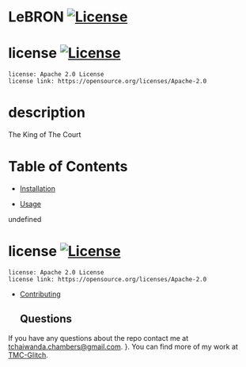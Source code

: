 # LeBRON  [![License](https://img.shields.io/badge/License-Apache%202.0-blue.svg)](https://opensource.org/licenses/Apache-2.0)
  # license [![License](https://img.shields.io/badge/License-Apache%202.0-blue.svg)](https://opensource.org/licenses/Apache-2.0)
    license: Apache 2.0 License
    license link: https://opensource.org/licenses/Apache-2.0 

  # description

  The King of The Court
  
  # Table of Contents

- [Installation](#installation)

- [Usage](#usage)

undefined
# license [![License](https://img.shields.io/badge/License-Apache%202.0-blue.svg)](https://opensource.org/licenses/Apache-2.0)
    license: Apache 2.0 License
    license link: https://opensource.org/licenses/Apache-2.0


- [Contributing](#contributing)

  ## Questions
If you have any questions about the repo contact me at tchaiwanda.chambers@gmail.com.
}. You can find more of my work at [TMC-Glitch](https://github.com/TMC-Glitch/).